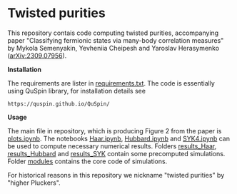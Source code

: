# Twisted purities

This repository contais code computing twisted purities, accompanying paper "Classifying fermionic states via many-body correlation measures" by Mykola Semenyakin, Yevheniia Cheipesh and Yaroslav Herasymenko ([arXiv:2309.07956](https://arxiv.org/abs/2309.07956)).

**Installation**

The requirements are lister in [requirements.txt](/requirements.txt). The code is essentially using QuSpin library, for installation details see
```
https://quspin.github.io/QuSpin/
```

**Usage**

The main file in repository, which is producing Figure 2 from the paper is [plots.ipynb](/plots.ipynb). The notebooks [Haar.ipynb](/Haar.ipynb), [Hubbard.ipynb](/Hubbard.ipynb) and [SYK4.ipynb](/SYK4.ipynb) can be used to compute necessary numerical results. Folders [results_Haar](/results_Haar), [results_Hubbard](/results_Hubbard) and [results_SYK](/results_SYK) contain some precomputed simulations. Folder [modules](/modules) contains the core code of simulations.

For historical reasons in this repository we nickname "twisted purities" by "higher Pluckers".
